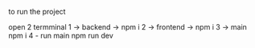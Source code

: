 to run the project

open 2 termminal
1 -> backend -> npm i
2 -> frontend -> npm i
3 -> main npm i
4 - run main npm run dev
